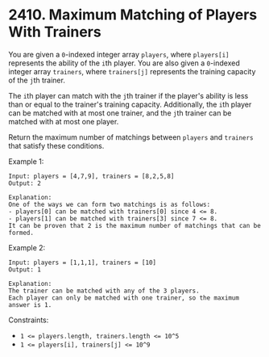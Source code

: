 # 2410. Maximum Matching of Players With Trainers

You are given a `0`-indexed integer array `players`, where `players[i]` represents the ability of the `i`th player. You are also given a `0`-indexed integer array `trainers`, where `trainers[j]` represents the training capacity of the `j`th trainer.

The `i`th player can match with the `j`th trainer if the player's ability is less than or equal to the trainer's training capacity. Additionally, the `i`th player can be matched with at most one trainer, and the `j`th trainer can be matched with at most one player.

Return the maximum number of matchings between `players` and `trainers` that satisfy these conditions.

Example 1:

    Input: players = [4,7,9], trainers = [8,2,5,8]
    Output: 2

    Explanation:
    One of the ways we can form two matchings is as follows:
    - players[0] can be matched with trainers[0] since 4 <= 8.
    - players[1] can be matched with trainers[3] since 7 <= 8.
    It can be proven that 2 is the maximum number of matchings that can be formed.

Example 2:

    Input: players = [1,1,1], trainers = [10]
    Output: 1

    Explanation:
    The trainer can be matched with any of the 3 players.
    Each player can only be matched with one trainer, so the maximum answer is 1.

Constraints:

- `1 <= players.length, trainers.length <= 10^5`
- `1 <= players[i], trainers[j] <= 10^9`